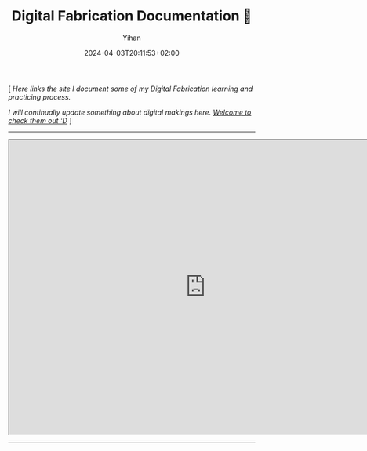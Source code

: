 ﻿---
title: "Digital Fabrication Documentation 🔧"
date: 2024-04-03T20:11:53+02:00
hidemeta: true
draft: false
author: ["Yihan"]
keywords: 
- Making
tags:
- Digital Fabrication
- Visual
- Physical
- Tool
description: ""
showToc: true
TocOpen: true
showbreadcrumbs: true
disableShare: true
weight: 286
cover:
    image: "projects/df/dfCover.jpg"
    caption: "My Digital Fabrication Documentation Site"
    alt: ""
    relative: false

---


[ *Here links the site I document some of my Digital Fabrication learning and practicing process.*

*I will continually update something about digital makings here. 
[Welcome to check them out :D](https://yhannahlou1.gitlab.io/yh-digital-fabrication/)* ]


---


<iframe src="https://yhannahlou1.gitlab.io/yh-digital-fabrication/" width="800" height="600"></iframe>


---